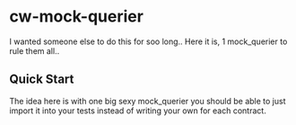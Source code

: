 # cw-mock-querier

I wanted someone else to do this for soo long.. Here it is, 1 mock_querier to rule them all.. 


## Quick Start

The idea here is with one big sexy mock_querier you should be able to just import it into your tests instead of writing your own for each contract.

```rust

```